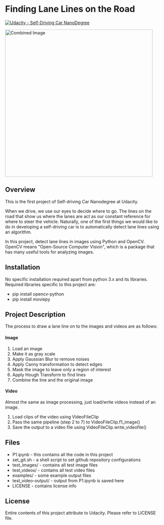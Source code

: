 # **Finding Lane Lines on the Road** 
[![Udacity - Self-Driving Car NanoDegree](https://s3.amazonaws.com/udacity-sdc/github/shield-carnd.svg)](http://www.udacity.com/drive)

<img src="examples/laneLines_thirdPass.jpg" width="480" alt="Combined Image" />

Overview
---
This is the first project of Self-driving Car Nanodegree at Udacity.

When we drive, we use our eyes to decide where to go.  The lines on the road that show us where the lanes are act as our constant reference for where to steer the vehicle.  Naturally, one of the first things we would like to do in developing a self-driving car is to automatically detect lane lines using an algorithm.

In this project, detect lane lines in images using Python and OpenCV.  OpenCV means "Open-Source Computer Vision", which is a package that has many useful tools for analyzing images.  

Installation
---
No specific installation required apart from python 3.x and its libraries. Required libraries specific to this project are:
 - pip install opencv-python
 - pip install moviepy

Project Description
---
The process to draw a lane line on to the images and videos are as follows:

#### Image
1. Load an image
2. Make it as gray scale
3. Apply Gaussian Blur to remove noises
4. Apply Canny transformation to detect edges
5. Mask the image to leave only a region of interest
6. Apply Hough Transform to find lines
7. Combine the line and the original image

#### Video
Almost the same as image processing, just load/write videos instead of an image.
1. Load clips of the video using VideoFileClip
2. Pass the same pipeline (step 2 to 7) to VideoFileClip.f1_image()
3. Save the output to a video file using VideoFileClip.write_videofile()

Files
---
 * P1.ipynb - this contains all the code in this project
 * set_git.sh - a shell script to set github repository configurations
 * test_images/ - contains all test image files
 * test_videos/ - contains all test video files
 * examples/ - some example output files
 * test_video-output/ - output from P1.ipynb is saved here
 * LICENSE - contains license info

License
---
Entire contents of this project attribute to Udacity. Please refer to LICENSE file.